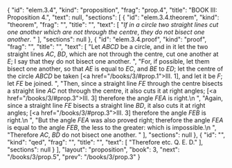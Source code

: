 {
  "id": "elem.3.4",
  "kind": "proposition",
  "frag": "prop.4",
  "title": "BOOK III: Proposition 4.",
  "text": null,
  "sections": [
    {
      "id": "elem.3.4.theorem",
      "kind": "theorem",
      "frag": "",
      "title": "",
      "text": [
        "<var>If in a circle two straight lines cut one another which are not through the centre</var>, <var>they do not bisect one another</var>. "
      ],
      "sections": null
    },
    {
      "id": "elem.3.4.proof",
      "kind": "proof",
      "frag": "",
      "title": "",
      "text": [
        "Let <var>ABCD</var> be a circle, and in it let the two straight lines <var>AC</var>, <var>BD</var>, which are not through the centre, cut one another at <var>E</var>;  I say that they do not bisect one another. ",
        "For, if possible, let them bisect one another, so that <var>AE</var> is equal to <var>EC</var>, and <var>BE</var> to <var>ED</var>; let the centre of the circle <var>ABCD</var> be taken [<a href=\"/books/3/#prop.1\">III. 1</a>], and let it be <var>F</var>; let <var>FE</var> be joined. ",
        "Then, since a straight line <var>FE</var> through the centre bisects a straight line <var>AC</var> not through the centre, it also cuts it at right angles; [<a href=\"/books/3/#prop.3\">III. 3</a>] therefore the angle <var>FEA</var> is right.\n      ",
        "Again, since a straight line <var>FE</var> bisects a straight line <var>BD</var>, it also cuts it at right angles; [<a href=\"/books/3/#prop.3\">III. 3</a>] therefore the angle <var>FEB</var> is right.\n       ",
        "But the angle <var>FEA</var> was also proved right; therefore the angle <var>FEA</var> is equal to the angle <var>FEB</var>, the less to the greater: which is impossible.\n      ",
        "Therefore <var>AC</var>, <var>BD</var> do not bisect one another. "
      ],
      "sections": null
    },
    {
      "id": "",
      "kind": "qed",
      "frag": "",
      "title": "",
      "text": [
        "Therefore etc. Q. E. D."
      ],
      "sections": null
    }
  ],
  "layout": "proposition",
  "book": 3,
  "next": "/books/3/prop.5",
  "prev": "/books/3/prop.3"
}

